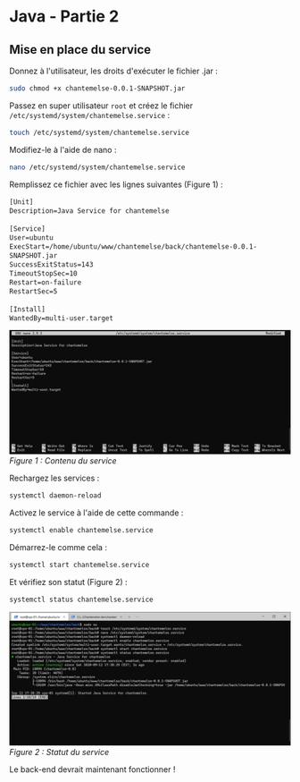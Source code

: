 # Java - Partie 2

## Mise en place du service

Donnez à l'utilisateur, les droits d'exécuter le fichier .jar :
``` bash
sudo chmod +x chantemelse-0.0.1-SNAPSHOT.jar
``` 

Passez en super utilisateur `root` et créez le fichier `/etc/systemd/system/chantemelse.service` :
``` bash
touch /etc/systemd/system/chantemelse.service
``` 

Modifiez-le à l'aide de nano :
``` bash
nano /etc/systemd/system/chantemelse.service
``` 

Remplissez ce fichier avec les lignes suivantes (Figure 1) :
``` markup
[Unit]
Description=Java Service for chantemelse

[Service]
User=ubuntu
ExecStart=/home/ubuntu/www/chantemelse/back/chantemelse-0.0.1-SNAPSHOT.jar
SuccessExitStatus=143
TimeoutStopSec=10
Restart=on-failure
RestartSec=5

[Install]
WantedBy=multi-user.target
```

![Contenu du service](src/guide/images/java_service.jpg)
*Figure 1 : Contenu du service*

Rechargez les services :
``` bash
systemctl daemon-reload
``` 

Activez le service à l'aide de cette commande :
``` bash
systemctl enable chantemelse.service
``` 

Démarrez-le comme cela :
``` bash
systemctl start chantemelse.service
``` 

Et vérifiez son statut (Figure 2) :
``` bash
systemctl status chantemelse.service
``` 

![Statut du service](./images/java_service_status.jpg)
*Figure 2 : Statut du service*

Le back-end devrait maintenant fonctionner !
